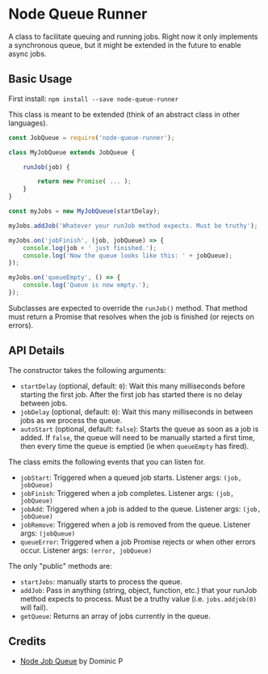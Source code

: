 Node Queue Runner
==============
A class to facilitate queuing and running jobs. Right now it only implements a
synchronous queue, but it might be extended in the future to enable async jobs.

Basic Usage
-----------
First install: `npm install --save node-queue-runner`

This class is meant to be extended (think of an abstract class in other languages).

```js
const JobQueue = require('node-queue-runner');

class MyJobQueue extends JobQueue {

    runJob(job) {

        return new Promise( ... );
    }
}

const myJobs = new MyJobQueue(startDelay);

myJobs.addJob('Whatever your runJob method expects. Must be truthy');

myJobs.on('jobFinish', (job, jobQueue) => {
    console.log(job + ' just finished.');
    console.log('Now the queue looks like this: ' + jobQueue);
});

myJobs.on('queueEmpty', () => {
    console.log('Queue is now empty.');
});
```

Subclasses are expected to override the `runJob()` method. That method must
return a Promise that resolves when the job is finished (or rejects on errors).

API Details
-----------
The constructor takes the following arguments:

- `startDelay` (optional, default: `0`): Wait this many milliseconds before
  starting the first job. After the first job has started there is no delay
  between jobs.
- `jobDelay` (optional, default: `0`): Wait this many milliseconds in between
  jobs as we process the queue.
- `autoStart` (optional, default: `false`): Starts the queue as soon as a job is added.
 If `false`, the queue will need to be manually started a first time, then every time
  the queue is emptied (ie when `queueEmpty` has fired).

The class emits the following events that you can listen for.

- `jobStart`: Triggered when a queued job starts. Listener args: `(job, jobQueue)`
- `jobFinish`: Triggered when a job completes. Listener args: `(job, jobQueue)`
- `jobAdd`: Triggered when a job is added to the queue. Listener args: `(job, jobQueue)`
- `jobRemove`: Triggered when a job is removed from the queue. Listener args: `(jobQueue)`
- `queueError`: Triggered when a job Promise rejects or when other errors occur. Listener args: `(error, jobQueue)`

The only "public" methods are:

- `startJobs`: manually starts to process the queue.
- `addJob`: Pass in anything (string, object, function, etc.) that your runJob method
  expects to process. Must be a truthy value (i.e. `jobs.addjob(0)` will fail).
- `getQueue`: Returns an array of jobs currently in the queue.

## Credits

- [Node Job Queue](https://gitlab.com/dominicp/node-job-queue) by Dominic P
